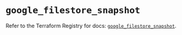 # `google_filestore_snapshot`

Refer to the Terraform Registry for docs: [`google_filestore_snapshot`](https://registry.terraform.io/providers/hashicorp/google-beta/6.10.0/docs/resources/google_filestore_snapshot).
